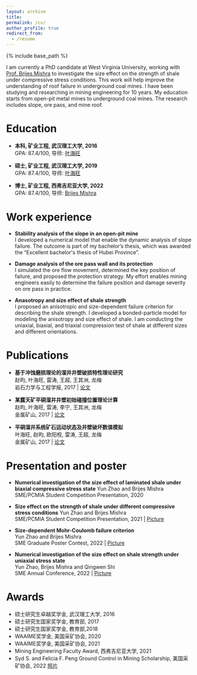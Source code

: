 ```yaml
---
layout: archive
title:
permalink: /cv/
author_profile: true
redirect_from:
  - /resume
---
```


{% include base_path %}
 
I am currently a PhD candidate at West Virginia University, working with [Prof. Brijes Mishra](https://faculty.utah.edu/u6040186-BRIJES_MISHRA/hm/index.hml) to investigate the size effect on the strength of shale under compressive stress conditions. This work will help improve the understanding of roof failure in underground coal mines. I have been studying and researching in mining engineering for 10 years. My education starts from open-pit metal mines to underground coal mines. The research includes slope, ore pass, and mine roof.

Education
======
* **本科, 矿业工程, 武汉理工大学, 2016**  
  GPA: 87.4/100, 导师: [叶海旺](http://sree.whut.edu.cn/yjsjy/dsdw/202201/t20220131_868105.shtml)  

* **硕士, 矿业工程, 武汉理工大学, 2019**  
  GPA: 87.4/100, 导师: [叶海旺](http://sree.whut.edu.cn/yjsjy/dsdw/202201/t20220131_868105.shtml)  
  
* **博士, 矿业工程, 西弗吉尼亚大学, 2022**  
  GPA: 87.4/100, 导师: [Brijes Mishra]((https://faculty.utah.edu/u6040186-BRIJES_MISHRA/hm/index.hml)) 

Work experience
======
* **Stability analysis of the slope in an open-pit mine**   
  I developed a numerical model that enable the dynamic analysis of slope failure. The outcome is part of my bachelor’s thesis, which was awarded the “Excellent bachelor's thesis of Hubei Province”.

* **Damage analysis of the ore pass wall and its protection**   
  I simulated the ore flow movement, determined the key position of failure, and proposed the protection strategy. My effort enables mining engineers easily to determine the failure position and damage severity on ore pass in practice.
  
* **Anasotropy and size effect of shale strength**  
  I proposed an anisotropic and size-dependent failure criterion for describing the shale strength. I developed a bonded-particle model for modeling the anisotropy and size effect of shale. I am conducting the uniaxial, biaxial, and triaxial compression test of shale at different sizes and different orientations. 
  


Publications
======
* **基于冲蚀磨损理论的溜井井壁破损特性理论研究**  
  赵昀, 叶海旺, 雷涛, 王超, 王其洲, 龙梅  
  岩石力学与工程学报, 2017 | [论文](http://cloud-yunzhao.github.io/files/Paper1.pdf)
 
* **某露天矿平硐溜井井壁初始碰撞位置理论计算**  
  赵昀, 叶海旺, 雷涛, 李宁, 王其洲, 龙梅  
  金属矿山, 2017 | [论文](http://cloud-yunzhao.github.io/files/Paper2.pdf)
 
* **平硐溜井系统矿石运动状态及井壁破坏数值模拟**  
  叶海旺, 赵昀, 欧阳枧, 雷涛, 王超, 龙梅   
  金属矿山, 2017 | [论文](http://cloud-yunzhao.github.io/files/Paper3.pdf)
  
Presentation and poster
======
* **Numerical investigation of the size effect of laminated shale under biaxial compressive stress state**
  Yun Zhao and Brijes Mishra  
  SME/PCMIA Student Competition Presentation, 2020

* **Size effect on the strength of shale under different compressive stress conditions** 
  Yun Zhao and Brijes Mishra  
  SME/PCMIA Student Competition Presentation, 2021 | [Picture](http://cloud-yunzhao.github.io/images/PCMIA2021.jpg)

* **Size-dependent Mohr-Coulomb failure criterion**  
  Yun Zhao and Brijes Mishra  
  SME Graduate Poster Contest, 2022 | [Picture](http://cloud-yunzhao.github.io/images/Poster1.png)
 
* **Numerical investigation of the size effect on shale strength under uniaxial stress state**  
  Yun Zhao, Brijes Mishra and Qingwen Shi  
  SME Annual Conference, 2022 | [Picture](http://cloud-yunzhao.github.io/images/Presentation1.png)
  
Awards
======
* 硕士研究生卓越奖学金, 武汉理工大学, 2016
* 硕士研究生国家奖学金, 教育部, 2017
* 硕士研究生国家奖学金, 教育部,2018
* WAAIME奖学金, 美国采矿协会, 2020
* WAAIME奖学金, 美国采矿协会, 2021
* Mining Engineering Faculty Award, 西弗吉尼亚大学, 2021
* Syd S. and Felicia F. Peng Ground Control in Mining Scholarship, 美国采矿协会, 2022 [照片](http://cloud-yunzhao.github.io/images/Award1.png)
